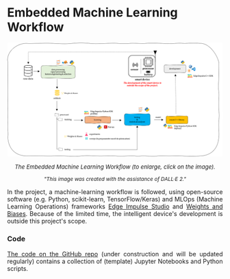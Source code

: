 # Embedded Machine Learning Workflow

<div style="text-align: center">
  <i>
    <a href=https://github.com/MLatE2dge/MLatE2dge.github.io/raw/main/docs/img/workflow.png> <img src="../img/workflow.png"></a><p style="font-size: 13px"> The Embedded Machine Learning Workflow (to enlarge, click on the image).</p></i>
</div>
<div style="text-align: center">
  <i>
    <p style="font-size: 12px"> "This image was created with the assistance of DALL·E 2."
    </p>
  </i>
</div>
<div style="text-align: justify">
  <p>In the project, a machine-learning workflow is followed, using open-source software (e.g. Python, scikit-learn, TensorFlow/Keras) and MLOps (Machine Learning Operations) frameworks <a href="https://www.edgeimpulse.com/">Edge Impulse Studio</a> and <a href="https://wandb.ai/">Weights and Biases</a>. Because of the limited time, the intelligent device's development is outside this project's scope.
  </p>
</div>

### Code

<div style="text-align: justify">
  <a href="https://github.com/JrVerbiest/Gait-Stride-Length-Estimation-Embedded-Machine-Learning">The code on the GitHub repo</a> (under construction and will be updated regularly) contains a collection of (template) Jupyter Notebooks and Python scripts.
</div>
<br>
